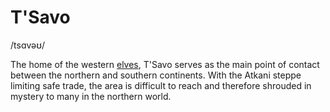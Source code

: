 # T'Savo
/tsɑvəʊ/

The home of the western [elves](/species/sapient/elf), T'Savo serves as the main point of contact between the northern and southern continents. With the Atkani steppe limiting safe trade, the area is difficult to reach and therefore shrouded in mystery to many in the northern world.